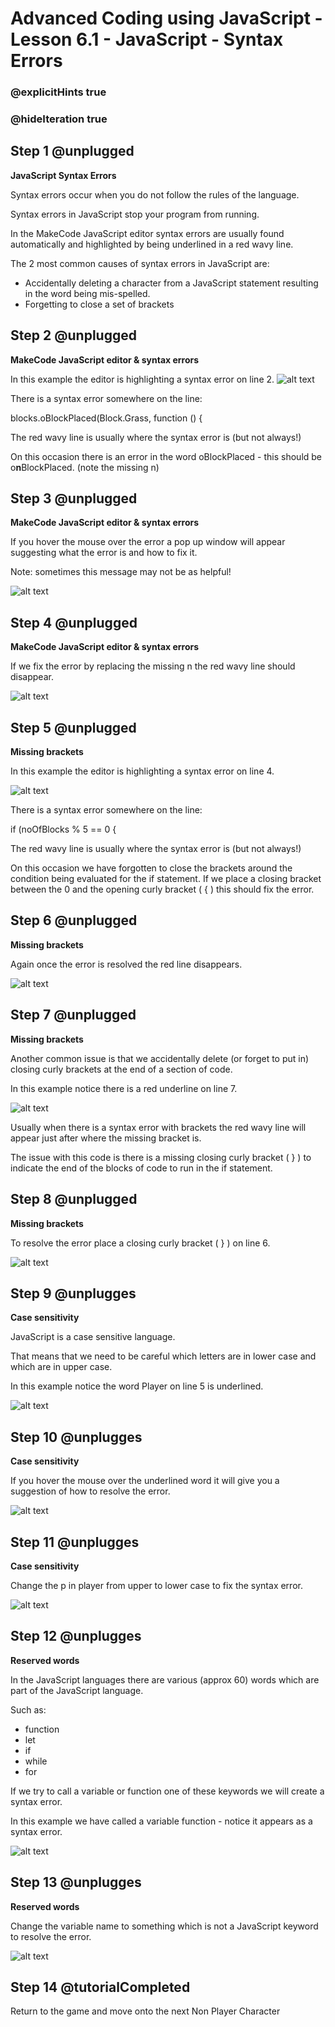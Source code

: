 # Advanced Coding using JavaScript - Lesson 6.1 - JavaScript - Syntax Errors

### @explicitHints true
### @hideIteration true

## Step 1 @unplugged
**JavaScript Syntax Errors**

Syntax errors occur when you do not follow the rules of the language.

Syntax errors in JavaScript stop your program from running.

In the MakeCode JavaScript editor syntax errors are usually found automatically and highlighted by being underlined in a red wavy line.

The 2 most common causes of syntax errors in JavaScript are:

- Accidentally deleting a character from a JavaScript statement resulting in the word being mis-spelled.
- Forgetting to close a set of brackets

## Step 2 @unplugged
**MakeCode JavaScript editor & syntax errors**

In this example the editor is highlighting a syntax error on line 2.
![alt text](https://advancedjs.codingcredentials.com/Lesson6/6.1/images/1.jpg?raw=true "error")

There is a syntax error somewhere on the line:

blocks.oBlockPlaced(Block.Grass, function () {

The red wavy line is usually where the syntax error is (but not always!)

On this occasion there is an error in the word oBlockPlaced - this should be o**n**BlockPlaced. (note the missing n)

## Step 3 @unplugged
**MakeCode JavaScript editor & syntax errors**

If you hover the mouse over the error a pop up window will appear suggesting what the error is and how to fix it.

Note: sometimes this message may not be as helpful!

![alt text](https://advancedjs.codingcredentials.com/Lesson6/6.1/images/2.jpg?raw=true "error")

## Step 4 @unplugged
**MakeCode JavaScript editor & syntax errors**

If we fix the error by replacing the missing n the red wavy line should disappear.

![alt text](https://advancedjs.codingcredentials.com/Lesson6/6.1/images/3.jpg?raw=true "error")

## Step 5 @unplugged
**Missing brackets**

In this example the editor is highlighting a syntax error on line 4.

![alt text](https://advancedjs.codingcredentials.com/Lesson6/6.1/images/4.jpg?raw=true "error")

There is a syntax error somewhere on the line:

if (noOfBlocks % 5 == 0 {

The red wavy line is usually where the syntax error is (but not always!)

On this occasion we have forgotten to close the brackets around the condition being evaluated for the if statement. If we place a closing bracket between the 0 and the opening curly bracket ( { ) this should fix the error.

## Step 6 @unplugged
**Missing brackets**

Again once the error is resolved the red line disappears.

![alt text](https://advancedjs.codingcredentials.com/Lesson6/6.1/images/5.jpg?raw=true "error")

## Step 7 @unplugged
**Missing brackets**

Another common issue is that we accidentally delete (or forget to put in) closing curly brackets at the end of a section of code.

In this example notice there is a red underline on line 7.

![alt text](https://advancedjs.codingcredentials.com/Lesson6/6.1/images/6.jpg?raw=true "error")

Usually when there is a syntax error with brackets the red wavy line will appear just after where the missing bracket is.

The issue with this code is there is a missing closing curly bracket ( } )  to indicate the end of the blocks of code to run in the if statement.

## Step 8 @unplugged
**Missing brackets**

To resolve the error place a closing curly bracket ( } ) on line 6.

![alt text](https://advancedjs.codingcredentials.com/Lesson6/6.1/images/7.jpg?raw=true "error")

## Step 9 @unplugges
**Case sensitivity**

JavaScript is a case sensitive language.

That means that we need to be careful which letters are in lower case and which are in upper case.

In this example notice the word Player on line 5 is underlined.

![alt text](https://advancedjs.codingcredentials.com/Lesson6/6.1/images/8.jpg?raw=true "error")

## Step 10 @unplugges
**Case sensitivity**

If you hover the mouse over the underlined word it will give you a suggestion of how to resolve the error.

![alt text](https://advancedjs.codingcredentials.com/Lesson6/6.1/images/9.jpg?raw=true "error")

## Step 11 @unplugges
**Case sensitivity**

Change the p in player from upper to lower case to fix the syntax error.

![alt text](https://advancedjs.codingcredentials.com/Lesson6/6.1/images/10.jpg?raw=true "error")

## Step 12 @unplugges
**Reserved words**

In the JavaScript languages there are various (approx 60)  words which are part of the JavaScript language.

Such as:
- function
- let
- if
- while
- for

If we try to call a variable or function one of these keywords we will create a syntax error.

In this example we have called a variable function - notice it appears as a syntax error.

![alt text](https://advancedjs.codingcredentials.com/Lesson6/6.1/images/11.jpg?raw=true "error")

## Step 13 @unplugges
**Reserved words**

Change the variable name to something which is not a JavaScript keyword to resolve the error.

![alt text](https://advancedjs.codingcredentials.com/Lesson6/6.1/images/12.jpg?raw=true "error")

## Step 14 @tutorialCompleted
Return to the game and move onto the next Non Player Character
